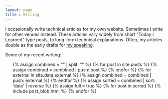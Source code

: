 ```yaml
---
layout: page
title : Writing
---
```


I occasionally write technical articles for my own website. Sometimes I
write for other venues instead. These articles vary widely from short "Today I
Learned" type posts, to long-form technical explanations. Often, my articles
double as the early drafts for [my speaking](/speaking).

Some of my recent writing:

<ul>
  {% assign combined = "" | split: "" %}
  {% for post in site.posts %}
    {% assign combined = combined | push: post %}
  {% endfor %}
  {% for external in site.data.external %}
    {% assign combined = combined | push: external %}
  {% endfor %}
  {% assign sorted = combined | sort: 'date' | reverse %}
  {% assign full = true %}
  {% for post in sorted %}
    {% include post_blob.html %}
  {% endfor %}
</ul>
